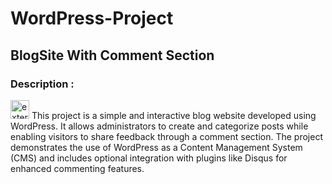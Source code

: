 # WordPress-Project
## BlogSite With Comment Section

### Description :
<img width="30" height="30"  src="https://img.icons8.com/external-flat-wichaiwi/64/external-description-business-flat-wichaiwi.png" alt="external-description-business-flat-wichaiwi"/>  This project is a simple and interactive blog website developed using WordPress. It allows administrators to create and categorize posts while enabling visitors to share feedback through a comment section. The project demonstrates the use of WordPress as a Content Management System (CMS) and includes optional integration with plugins like Disqus for enhanced commenting features.

   
